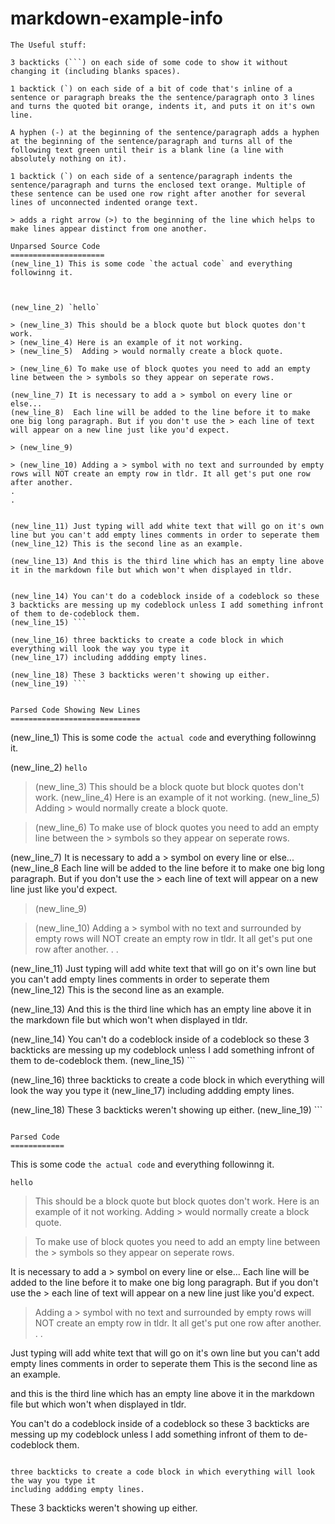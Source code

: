 # markdown-example-info

```
The Useful stuff: 

3 backticks (```) on each side of some code to show it without changing it (including blanks spaces).

1 backtick (`) on each side of a bit of code that's inline of a sentence or paragraph breaks the the sentence/paragraph onto 3 lines and turns the quoted bit orange, indents it, and puts it on it's own line.

A hyphen (-) at the beginning of the sentence/paragraph adds a hyphen at the beginning of the sentence/paragraph and turns all of the following text green until their is a blank line (a line with absolutely nothing on it).

1 backtick (`) on each side of a sentence/paragraph indents the sentence/paragraph and turns the enclosed text orange. Multiple of these sentence can be used one row right after another for several lines of unconnected indented orange text.

> adds a right arrow (>) to the beginning of the line which helps to make lines appear distinct from one another.

Unparsed Source Code
=====================
(new_line_1) This is some code `the actual code` and everything followinng it.



(new_line_2) `hello`

> (new_line_3) This should be a block quote but block quotes don't work. 
> (new_line_4) Here is an example of it not working.
> (new_line_5)  Adding > would normally create a block quote.

> (new_line_6) To make use of block quotes you need to add an empty line between the > symbols so they appear on seperate rows.

(new_line_7) It is necessary to add a > symbol on every line or else...
(new_line_8)  Each line will be added to the line before it to make one big long paragraph. But if you don't use the > each line of text will appear on a new line just like you'd expect.

> (new_line_9)

> (new_line_10) Adding a > symbol with no text and surrounded by empty rows will NOT create an empty row in tldr. It all get's put one row after another.
.
.


(new_line_11) Just typing will add white text that will go on it's own line but you can't add empty lines comments in order to seperate them
(new_line_12) This is the second line as an example.

(new_line_13) And this is the third line which has an empty line above it in the markdown file but which won't when displayed in tldr.


(new_line_14) You can't do a codeblock inside of a codeblock so these 3 backticks are messing up my codeblock unless I add something infront of them to de-codeblock them.
(new_line_15) ```

(new_line_16) three backticks to create a code block in which everything will look the way you type it
(new_line_17) including addding empty lines.

(new_line_18) These 3 backticks weren't showing up either.
(new_line_19) ```


Parsed Code Showing New Lines
=============================
```
(new_line_1) This is some code `the actual code` and everything followinng it.



(new_line_2) `hello`

> (new_line_3) This should be a block quote but block quotes don't work. 
> (new_line_4) Here is an example of it not working.
> (new_line_5)  Adding > would normally create a block quote.

> (new_line_6) To make use of block quotes you need to add an empty line between the > symbols so they appear on seperate rows.

(new_line_7) It is necessary to add a > symbol on every line or else...
(new_line_8  Each line will be added to the line before it to make one big long paragraph. But if you don't use the > each line of text will appear on a new line just like you'd expect.

> (new_line_9)

> (new_line_10) Adding a > symbol with no text and surrounded by empty rows will NOT create an empty row in tldr. It all get's put one row after another.
.
.


(new_line_11) Just typing will add white text that will go on it's own line but you can't add empty lines comments in order to seperate them
(new_line_12) This is the second line as an example.

(new_line_13) And this is the third line which has an empty line above it in the markdown file but which won't when displayed in tldr.


(new_line_14) You can't do a codeblock inside of a codeblock so these 3 backticks are messing up my codeblock unless I add something infront of them to de-codeblock them.
(new_line_15) ```

(new_line_16) three backticks to create a code block in which everything will look the way you type it
(new_line_17) including addding empty lines.

(new_line_18) These 3 backticks weren't showing up either.
(new_line_19) ```

```

Parsed Code
============
```
This is some code `the actual code` and everything followinng it.



`hello`

>  This should be a block quote but block quotes don't work. 
> Here is an example of it not working.
> Adding > would normally create a block quote.

> To make use of block quotes you need to add an empty line between the > symbols so they appear on seperate rows.

It is necessary to add a > symbol on every line or else...
Each line will be added to the line before it to make one big long paragraph. But if you don't use the > each line of text will appear on a new line just like you'd expect.

> 

> Adding a > symbol with no text and surrounded by empty rows will NOT create an empty row in tldr. It all get's put one row after another.
.
.


Just typing will add white text that will go on it's own line but you can't add empty lines comments in order to seperate them
This is the second line as an example.

and this is the third line which has an empty line above it in the markdown file but which won't when displayed in tldr.



You can't do a codeblock inside of a codeblock so these 3 backticks are messing up my codeblock unless I add something infront of them to de-codeblock them.
```

three backticks to create a code block in which everything will look the way you type it
including addding empty lines.

```
These 3 backticks weren't showing up either.
